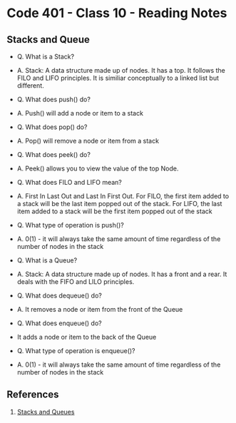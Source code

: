 # Code 401 - Class 10 - Reading Notes

## Stacks and Queue

- Q. What is a Stack? 
- A. Stack: A data structure made up of nodes. It has a top. It follows the FILO and LIFO principles. It is similiar conceptually to a linked list but different.

- Q. What does push() do?
- A. Push() will add a node or item to a stack

- Q. What does pop() do?
- A. Pop() will remove a node or item from a stack

- Q. What does peek() do?
- A. Peek() allows you to view the value of the top Node.

- Q. What does FILO and LIFO mean?
- A. First In Last Out and Last In First Out. For FILO, the first item added to a stack will be the last item popped out of the stack. For LIFO, the last item added to a stack will be the first item popped out of the stack

- Q. What type of operation is push()?
- A. 0(1) - it will always take the same amount of time regardless of the number of nodes in the stack

- Q. What is a Queue?
- A. Stack: A data structure made up of nodes. It has a front and a rear. It deals with the FIFO and LILO principles.

- Q. What does dequeue() do?
- A. It removes a node or item from the front of the Queue

- Q. What does enqueue() do?
- It adds a node or item to the back of the Queue

- Q. What type of operation is enqueue()?
- A. 0(1) - it will always take the same amount of time regardless of the number of nodes in the stack




## References

1. [Stacks and Queues
](https://codefellows.github.io/common_curriculum/data_structures_and_algorithms/Code_401/class-10/resources/stacks_and_queues.html)
